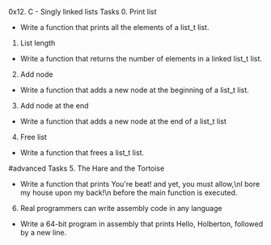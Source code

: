 0x12. C - Singly linked lists
Tasks
0. Print list
- Write a function that prints all the elements of a list_t list.

1. List length 
- Write a function that returns the number of elements in a linked list_t list.

2. Add node 
- Write a function that adds a new node at the beginning of a list_t list.

3. Add node at the end
- Write a function that adds a new node at the end of a list_t list

4. Free list 
- Write a function that frees a list_t list.

#advanced Tasks
5. The Hare and the Tortoise 
- Write a function that prints You're beat! and yet, you must allow,\nI bore my house upon my back!\n before the main function is executed.

6. Real programmers can write assembly code in any language 
- Write a 64-bit program in assembly that prints Hello, Holberton, followed by a new line.
